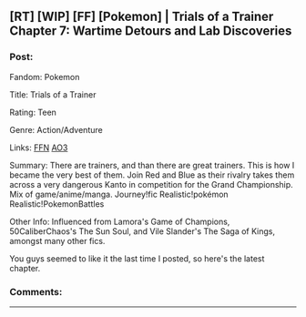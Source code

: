## [RT] [WIP] [FF] [Pokemon] | Trials of a Trainer Chapter 7: Wartime Detours and Lab Discoveries

### Post:

Fandom: Pokemon

Title: Trials of a Trainer

Rating: Teen

Genre: Action/Adventure

Links:  [FFN](https://www.fanfiction.net/s/13428239/1/Trials-of-a-Trainer) [AO3](https://archiveofourown.org/works/21412963)

Summary: There are trainers, and than there are great trainers. This is how I became the very best of them. Join Red and Blue as their rivalry takes them across a very dangerous Kanto in competition for the Grand Championship. Mix of game/anime/manga. Journey!fic Realistic!pokémon Realistic!PokemonBattles 

Other Info: Influenced from Lamora's Game of Champions,  50CaliberChaos's The Sun Soul, and Vile Slander's The Saga of Kings, amongst many other fics.  

You guys seemed to like it the last time I posted, so here's the latest chapter.

### Comments:

---

